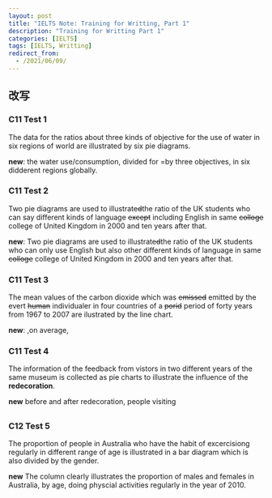 ```yaml
---
layout: post
title: "IELTS Note: Training for Writting, Part 1"
description: "Training for Writting Part 1"
categories: [IELTS]
tags: [IELTS, Writting]
redirect_from:
  - /2021/06/09/
---
```


## 改写 
### C11 Test 1

The data for the ratios about three kinds of objective for the use of water in six regions of world are illustrated by six pie diagrams.

**new**: the water use/consumption, divided for =by three objectives, in six didderent regions globally.
### C11 Test 2
Two pie diagrams are used to illustrate~~d~~the ratio of the UK students who can say different kinds of language ~~except~~ including English in same ~~colloge~~ college of United Kingdom in 2000 and ten years after that.

**new**: Two pie diagrams are used to illustrate~~d~~the ratio of the UK students who can only use English but also other different kinds of language in same ~~colloge~~ college of United Kingdom in 2000 and ten years after that.
### C11 Test 3
The mean values of the carbon dioxide which was ~~emissed~~ emitted by the evert ~~human~~ individualer in four countries of a ~~porid~~ period of forty years from 1967 to 2007 are ilustrated by the line chart.

**new**: ,on average, 
### C11 Test 4
The information of the feedback from vistors in two different years of the same museum is collected as pie charts to illustrate the influence of the **redecoration**.

**new** before and after redecoration, people visiting 
## 

### C12 Test 5
The proportion of people in Australia who have the habit of excercisiong regularly in different range of age is illustrated in a bar diagram which is also divided by the gender.

**new** The column clearly illustrates the proportion of males and females in Australia, by age, doing physcial activities regularly in the year of 2010.
